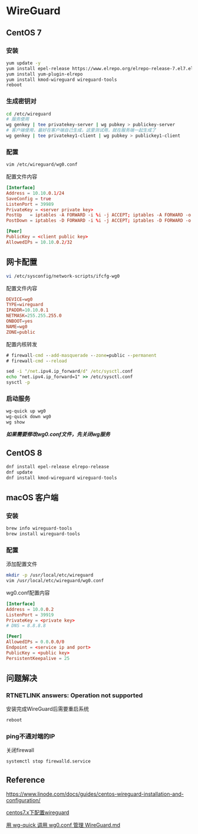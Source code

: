 # WireGuard

## CentOS 7

### 安装

```bash
yum update -y
yum install epel-release https://www.elrepo.org/elrepo-release-7.el7.elrepo.noarch.rpm
yum install yum-plugin-elrepo
yum install kmod-wireguard wireguard-tools
reboot
```

### 生成密钥对

```bash
cd /etc/wireguard
# 服务使用
wg genkey | tee privatekey-server | wg pubkey > publickey-server
# 客户端使用，最好在客户端自己生成，这里测试用，就在服务端一起生成了
wg genkey | tee privatekey1-client | wg pubkey > publickey1-client
```

### 配置

```bash
vim /etc/wireguard/wg0.conf
```

配置文件内容

```conf
[Interface]
Address = 10.10.0.1/24
SaveConfig = true
ListenPort = 39989
PrivateKey = <server private key>
PostUp   = iptables -A FORWARD -i %i -j ACCEPT; iptables -A FORWARD -o %i -j ACCEPT; iptables -t nat -A POSTROUTING -o eth0 -j MASQUERADE
PostDown = iptables -D FORWARD -i %i -j ACCEPT; iptables -D FORWARD -o %i -j ACCEPT; iptables -t nat -D POSTROUTING -o eth0 -j MASQUERADE

[Peer]
PublicKey = <client public key>
AllowedIPs = 10.10.0.2/32
```

## 网卡配置

```bash
vi /etc/sysconfig/network-scripts/ifcfg-wg0
```

配置文件内容

```conf
DEVICE=wg0
TYPE=wireguard
IPADDR=10.10.0.1
NETMASK=255.255.255.0
ONBOOT=yes
NAME=wg0
ZONE=public
```

配置内核转发

```cmd
# firewall-cmd --add-masquerade --zone=public --permanent
# firewall-cmd --reload

sed -i '/net.ipv4.ip_forward/d' /etc/sysctl.conf
echo "net.ipv4.ip_forward=1" >> /etc/sysctl.conf
sysctl -p
```

### 启动服务

```bash
wg-quick up wg0
wg-quick down wg0
wg show
```

***如果需要修改wg0.conf文件，先关闭wg服务***

## CentOS 8

```bash
dnf install epel-release elrepo-release
dnf update
dnf install kmod-wireguard wireguard-tools
```

## macOS 客户端

### 安装

```bash
brew info wireguard-tools
brew install wireguard-tools
```

### 配置

添加配置文件

```bash
mkdir -p /usr/local/etc/wireguard
vim /usr/local/etc/wireguard/wg0.conf
```

wg0.conf配置内容

```conf
[Interface]
Address = 10.0.0.2
ListenPort = 39919
PrivateKey = <private key>
# DNS = 8.8.8.8

[Peer]
AllowedIPs = 0.0.0.0/0
Endpoint = <service ip and port>
PublicKey = <public key>
PersistentKeepalive = 25
```



## 问题解决

### RTNETLINK answers: Operation not supported

安装完成WireGuard后需要重启系统

```bash
reboot
```

### ping不通对端的IP

关闭firewall

```bash
systemctl stop firewalld.service
```



## Reference

https://www.linode.com/docs/guides/centos-wireguard-installation-and-configuration/

[centos7.x下配置wireguard](https://blog.csdn.net/ytfsksk/article/details/113094197)

[用 wg-quick 调用 wg0.conf 管理 WireGuard.md](https://github.com/wgredlong/WireGuard/blob/master/2.%E7%94%A8%20wg-quick%20%E8%B0%83%E7%94%A8%20wg0.conf%20%E7%AE%A1%E7%90%86%20WireGuard.md)
